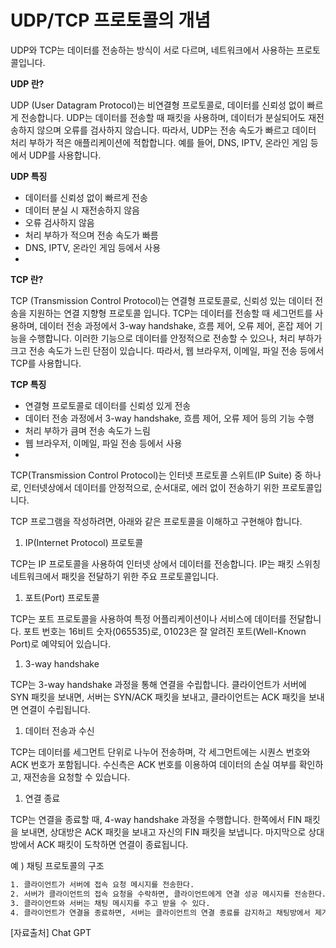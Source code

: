 # UDP/TCP 프로토콜의 개념

UDP와 TCP는 데이터를 전송하는 방식이 서로 다르며, 네트워크에서 사용하는 프로토콜입니다.

**UDP 란?**

UDP (User Datagram Protocol)는 비연결형 프로토콜로, 데이터를 신뢰성 없이 빠르게 전송합니다. UDP는 데이터를 전송할 때 패킷을 사용하며, 데이터가 분실되어도 재전송하지 않으며 오류를 검사하지 않습니다. 따라서, UDP는 전송 속도가 빠르고 데이터 처리 부하가 적은 애플리케이션에 적합합니다. 예를 들어, DNS, IPTV, 온라인 게임 등에서 UDP를 사용합니다.

**UDP 특징**

- 데이터를 신뢰성 없이 빠르게 전송
- 데이터 분실 시 재전송하지 않음
- 오류 검사하지 않음
- 처리 부하가 적으며 전송 속도가 빠름
- DNS, IPTV, 온라인 게임 등에서 사용
- 

**TCP 란?**

TCP (Transmission Control Protocol)는 연결형 프로토콜로, 신뢰성 있는 데이터 전송을 지원하는 연결 지향형 프로토콜 입니다. TCP는 데이터를 전송할 때 세그먼트를 사용하며, 데이터 전송 과정에서 3-way handshake, 흐름 제어, 오류 제어, 혼잡 제어 기능을 수행합니다. 이러한 기능으로 데이터를 안정적으로 전송할 수 있으나, 처리 부하가 크고 전송 속도가 느린 단점이 있습니다. 따라서, 웹 브라우저, 이메일, 파일 전송 등에서 TCP를 사용합니다.

**TCP 특징**

- 연결형 프로토콜로 데이터를 신뢰성 있게 전송
- 데이터 전송 과정에서 3-way handshake, 흐름 제어, 오류 제어 등의 기능 수행
- 처리 부하가 큼며 전송 속도가 느림
- 웹 브라우저, 이메일, 파일 전송 등에서 사용
- 

TCP(Transmission Control Protocol)는 인터넷 프로토콜 스위트(IP Suite) 중 하나로, 인터넷상에서 데이터를 안정적으로, 순서대로, 에러 없이 전송하기 위한 프로토콜입니다.

TCP 프로그램을 작성하려면, 아래와 같은 프로토콜을 이해하고 구현해야 합니다.

1. IP(Internet Protocol) 프로토콜

TCP는 IP 프로토콜을 사용하여 인터넷 상에서 데이터를 전송합니다. IP는 패킷 스위칭 네트워크에서 패킷을 전달하기 위한 주요 프로토콜입니다.

1. 포트(Port) 프로토콜

TCP는 포트 프로토콜을 사용하여 특정 어플리케이션이나 서비스에 데이터를 전달합니다. 포트 번호는 16비트 숫자(065535)로, 01023은 잘 알려진 포트(Well-Known Port)로 예약되어 있습니다.

1. 3-way handshake

TCP는 3-way handshake 과정을 통해 연결을 수립합니다. 클라이언트가 서버에 SYN 패킷을 보내면, 서버는 SYN/ACK 패킷을 보내고, 클라이언트는 ACK 패킷을 보내면 연결이 수립됩니다.

1. 데이터 전송과 수신

TCP는 데이터를 세그먼트 단위로 나누어 전송하며, 각 세그먼트에는 시퀀스 번호와 ACK 번호가 포함됩니다. 수신측은 ACK 번호를 이용하여 데이터의 손실 여부를 확인하고, 재전송을 요청할 수 있습니다.

1. 연결 종료

TCP는 연결을 종료할 때, 4-way handshake 과정을 수행합니다. 한쪽에서 FIN 패킷을 보내면, 상대방은 ACK 패킷을 보내고 자신의 FIN 패킷을 보냅니다. 마지막으로 상대방에서 ACK 패킷이 도착하면 연결이 종료됩니다.

예 ) 채팅 프로토콜의 구조

```html
1. 클라이언트가 서버에 접속 요청 메시지를 전송한다.
2. 서버가 클라이언트의 접속 요청을 수락하면, 클라이언트에게 연결 성공 메시지를 전송한다.
3. 클라이언트와 서버는 채팅 메시지를 주고 받을 수 있다.
4. 클라이언트가 연결을 종료하면, 서버는 클라이언트의 연결 종료를 감지하고 채팅방에서 제거한다.
```

[자료출처] Chat GPT